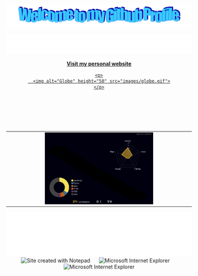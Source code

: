 <!-- "Hero" Header -->
<div align="center">
  <img src="images/welcome.png?raw=true" style="max-width: 100%;" alt="Welcome to my Github Profile" />
  <br />
  <br />
  <img height="50" alt="My Name is Erdem and I like Python" src="images/personal_note.svg" />
  <br />
  <br />
</div>

<!-- Personal Website Link and Globe Image -->
<div align="center">
  <a href="https://erdemonal.vercel.app/">
    <strong>Visit my personal website</strong>
    <br />
    
    <p>
      <img alt="Globe" height="50" src="images/globe.gif">
    </p>
  </a>
</div>

<br/>
<br/>
<br/>
<br/>
<br/>

<!-- 3D Contributions -->
<div align="center">
  <table width="60%">
    <tr>
      <td align="center">
        <img src="./profile-3d-contrib/profile-night-rainbow.svg" alt="3D Contributions" style="max-width: 60%;">
      </td>
    </tr>
  </table>
</div>

<!-- Footer -->
<div align="center">
  <img height="120" alt="Thanks for visiting me" width="100%" src="images/marquee.svg" />
  <br />
  <img src="https://raw.githubusercontent.com/BrunnerLivio/brunnerlivio/master/images/notepad.gif" alt="Site created with Notepad" height="30" />
  <span>&nbsp;&nbsp;&nbsp;&nbsp;</span>  
  <img src="https://raw.githubusercontent.com/BrunnerLivio/brunnerlivio/master/images/ie_logo.gif" alt="Microsoft Internet Explorer" />
  <span>&nbsp;&nbsp;&nbsp;&nbsp;</span>  
  <img src="https://raw.githubusercontent.com/BrunnerLivio/brunnerlivio/master/images/noframes.gif" alt="Microsoft Internet Explorer" />
</div>

<!-- Duplicate Personal Website Link and Globe Image removed -->

